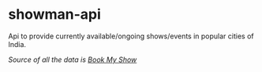 # showman-api

Api to provide currently available/ongoing shows/events in popular cities of India.

<i>Source of all the data is <a href="https://in.bookmyshow.com/">Book My Show</a></i>
